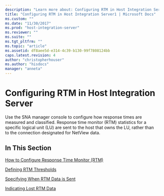```yaml
---
description: "Learn more about: Configuring RTM in Host Integration Server"
title: "Configuring RTM in Host Integration Server1 | Microsoft Docs"
ms.custom: ""
ms.date: "11/30/2017"
ms.prod: "host-integration-server"
ms.reviewer: ""
ms.suite: ""
ms.tgt_pltfrm: ""
ms.topic: "article"
ms.assetid: df8aee5d-e314-4c39-b130-99f7808124bb
caps.latest.revision: 4
author: "christopherhouser"
ms.author: "hisdocs"
manager: "anneta"
---
```

# Configuring RTM in Host Integration Server
Use the SNA manager console to configure how response times are measured and classified. Response time monitor (RTM) statistics for a specific logical unit (LU) are sent to the host that owns the LU, rather than to the connection designated for NetView data.  
  
## In This Section  
 [How to Configure Response Time Monitor (RTM)](../core/how-to-configure-response-time-monitor-rtm-2.md)  
  
 [Defining RTM Thresholds](../core/defining-rtm-thresholds2.md)  
  
 [Specifying When RTM Data is Sent](../core/specifying-when-rtm-data-is-sent1.md)  
  
 [Indicating Lost RTM Data](../core/indicating-lost-rtm-data1.md)
